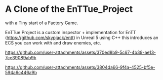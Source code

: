 # A Clone of the EnTTue_Project
with a Tiny start of a Factory Game.

EnTTue Project is a custom inspector + implementation for EnTT (https://github.com/skypjack/entt) in Unreal 5 using C++
this introduces an ECS you can work with and draw enemies, etc.




https://github.com/user-attachments/assets/370ed8b9-5c67-4b39-ae13-7ce39089ab9b



https://github.com/user-attachments/assets/3804da66-9f4a-4525-bf5e-594a6c446a9b

